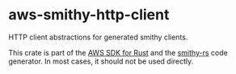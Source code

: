 # aws-smithy-http-client

HTTP client abstractions for generated smithy clients.

<!-- anchor_start:footer -->
This crate is part of the [AWS SDK for Rust](https://awslabs.github.io/aws-sdk-rust/) and the [smithy-rs](https://github.com/smithy-lang/smithy-rs) code generator. In most cases, it should not be used directly.
<!-- anchor_end:footer -->
